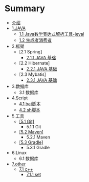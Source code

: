 # Summary

* [介绍](README.md)
* [1.JAVA](1-java.md)
  * [1.1 Java数学表达式解析工具-jeval](11-jeval.md)
  * [1.2 生成者消费者](12-Producer_Consumer.md)
* 2.框架
  * \[2.1 Spring\]
    * [2.1.1 JAVA 基础](11-batying-yong.md)
  * \[2.2 Hibernate\]
    * [2.2.1 JAVA 基础](11-batying-yong.md)
  * \[2.3 Mybatis\]    
    * [2.3.1 JAVA 基础](11-batying-yong.md)
* 3.数据库
  * 3.1 数据库
* 4.Script
  * [4.1 bat脚本](41-bat_script.md)
  * [4.2 sh脚本](42-sh_script.md)
* 5.工具
  * [\[5.1 Git\]](51-git.md)
    * 5.1.1  Git
  * [\[5.2 Maven\]](52-maven.md)
    * 5.2.1  Maven
  * [\[5.3 Gradle\]](53-gradle.md)
    * 5.3.1  Gradle
* 6.Linux
  * 6.1 数据库
* [7.other](7other.md)
  * [7.1 c++](7other/71-c++.md)
    * [7.1.1 set](7other/71-c++/711-set.md)

